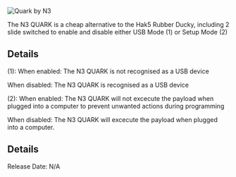![Quark by N3](https://ibb.co/dfkR6YW)

The N3 QUARK is a cheap alternative to the Hak5 Rubber Ducky, including 2 slide switched to enable and disable either USB Mode (1) or Setup Mode (2)

## Details

(1):
When enabled:
The N3 QUARK is not recognised as a USB device

When disabled:
The N3 QUARK is recognised as a USB device

(2):
When enabled:
The N3 QUARK will not excecute the payload when plugged into a computer to prevent unwanted actions during programming

When disabled:
The N3 QUARK will excecute the payload when plugged into a computer.


## Details
Release Date: N/A
